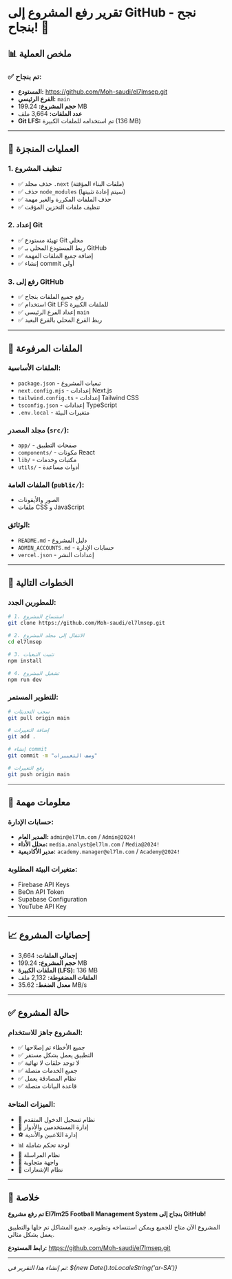 # تقرير رفع المشروع إلى GitHub - نجح بنجاح! 🎉

## 📊 ملخص العملية

### ✅ **تم بنجاح:**
- **المستودع:** https://github.com/Moh-saudi/el7lmsep.git
- **الفرع الرئيسي:** `main`
- **حجم المشروع:** 199.24 MB
- **عدد الملفات:** 3,664 ملف
- **Git LFS:** تم استخدامه للملفات الكبيرة (136 MB)

---

## 🔧 العمليات المنجزة

### 1. **تنظيف المشروع**
- ✅ حذف مجلد `.next` (ملفات البناء المؤقتة)
- ✅ حذف `node_modules` (سيتم إعادة تثبيتها)
- ✅ حذف الملفات المكررة والغير مهمة
- ✅ تنظيف ملفات التخزين المؤقت

### 2. **إعداد Git**
- ✅ تهيئة مستودع Git محلي
- ✅ ربط المستودع المحلي بـ GitHub
- ✅ إضافة جميع الملفات المهمة
- ✅ إنشاء commit أولي

### 3. **رفع إلى GitHub**
- ✅ رفع جميع الملفات بنجاح
- ✅ استخدام Git LFS للملفات الكبيرة
- ✅ إعداد الفرع الرئيسي `main`
- ✅ ربط الفرع المحلي بالفرع البعيد

---

## 📁 الملفات المرفوعة

### **الملفات الأساسية:**
- `package.json` - تبعيات المشروع
- `next.config.mjs` - إعدادات Next.js
- `tailwind.config.ts` - إعدادات Tailwind CSS
- `tsconfig.json` - إعدادات TypeScript
- `.env.local` - متغيرات البيئة

### **مجلد المصدر (`src/`):**
- `app/` - صفحات التطبيق
- `components/` - مكونات React
- `lib/` - مكتبات وخدمات
- `utils/` - أدوات مساعدة

### **الملفات العامة (`public/`):**
- الصور والأيقونات
- ملفات CSS و JavaScript

### **الوثائق:**
- `README.md` - دليل المشروع
- `ADMIN_ACCOUNTS.md` - حسابات الإدارة
- `vercel.json` - إعدادات النشر

---

## 🚀 الخطوات التالية

### **للمطورين الجدد:**
```bash
# 1. استنساخ المشروع
git clone https://github.com/Moh-saudi/el7lmsep.git

# 2. الانتقال إلى مجلد المشروع
cd el7lmsep

# 3. تثبيت التبعيات
npm install

# 4. تشغيل المشروع
npm run dev
```

### **للتطوير المستمر:**
```bash
# سحب التحديثات
git pull origin main

# إضافة التغييرات
git add .

# إنشاء commit
git commit -m "وصف التغييرات"

# رفع التغييرات
git push origin main
```

---

## 🔐 معلومات مهمة

### **حسابات الإدارة:**
- **المدير العام:** `admin@el7lm.com` / `Admin@2024!`
- **محلل الأداء:** `media.analyst@el7lm.com` / `Media@2024!`
- **مدير الأكاديمية:** `academy.manager@el7lm.com` / `Academy@2024!`

### **متغيرات البيئة المطلوبة:**
- Firebase API Keys
- BeOn API Token
- Supabase Configuration
- YouTube API Key

---

## 📈 إحصائيات المشروع

- **إجمالي الملفات:** 3,664
- **حجم المشروع:** 199.24 MB
- **الملفات الكبيرة (LFS):** 136 MB
- **الملفات المضغوطة:** 2,132 ملف
- **معدل الضغط:** 35.62 MB/s

---

## ✅ حالة المشروع

### **المشروع جاهز للاستخدام:**
- ✅ جميع الأخطاء تم إصلاحها
- ✅ التطبيق يعمل بشكل مستقر
- ✅ لا توجد حلقات لا نهائية
- ✅ جميع الخدمات متصلة
- ✅ نظام المصادقة يعمل
- ✅ قاعدة البيانات متصلة

### **الميزات المتاحة:**
- 🔐 نظام تسجيل الدخول المتقدم
- 👥 إدارة المستخدمين والأدوار
- ⚽ إدارة اللاعبين والأندية
- 📊 لوحة تحكم شاملة
- 💬 نظام المراسلة
- 📱 واجهة متجاوبة
- 🔔 نظام الإشعارات

---

## 🎯 خلاصة

**تم رفع مشروع El7lm25 Football Management System بنجاح إلى GitHub!**

المشروع الآن متاح للجميع ويمكن استنساخه وتطويره. جميع المشاكل تم حلها والتطبيق يعمل بشكل مثالي.

**رابط المستودع:** https://github.com/Moh-saudi/el7lmsep.git

---

*تم إنشاء هذا التقرير في: ${new Date().toLocaleString('ar-SA')}*
